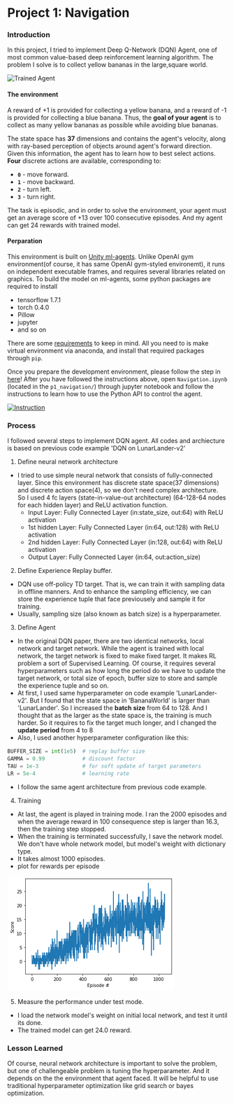 [//]: # (Image References)

[image1]: https://user-images.githubusercontent.com/10624937/42135619-d90f2f28-7d12-11e8-8823-82b970a54d7e.gif "Trained Agent"

# Project 1: Navigation

### Introduction

In this project, I tried to implement Deep Q-Network (DQN) Agent, one of most common value-based deep reinforcement learning algorithm.
The problem I solve is to collect yellow bananas in the large,square world.

![Trained Agent][image1]

#### The environment

A reward of +1 is provided for collecting a yellow banana, and a reward of -1 is provided for collecting a blue banana.  Thus, the **goal of your agent** is to collect as many yellow bananas as possible while avoiding blue bananas.  

The state space has **37** dimensions and contains the agent's velocity, along with ray-based perception of objects around agent's forward direction.  Given this information, the agent has to learn how to best select actions.  **Four** discrete actions are available, corresponding to:
- **`0`** - move forward.
- **`1`** - move backward.
- **`2`** - turn left.
- **`3`** - turn right.

The task is episodic, and in order to solve the environment, your agent must get an average score of +13 over 100 consecutive episodes.
And my agent can get 24 rewards with trained model.

#### Perparation

This environment is built on [Unity ml-agents](https://github.com/Unity-Technologies/ml-agents). Unlike OpenAI gym environment(of course, it has same OpenAI gym-styled environemt), it runs on independent executable frames, and requires several libraries related on graphics.
To build the model on ml-agents, some python packages are required to install

- tensorflow 1.7.1
- torch 0.4.0
- Pillow
- jupyter
- and so on

There are some [requirements](https://github.com/udacity/deep-reinforcement-learning/blob/master/python/requirements.txt) to keep in mind. All you need to is make virtual environment via anaconda, and install that required packages through `pip`.

Once you prepare the development environment, please follow the step in [here](https://github.com/udacity/deep-reinforcement-learning/tree/master/p1_navigation#getting-started)!
After you have followed the instructions above, open `Navigation.ipynb` (located in the `p1_navigation/`) through jupyter notebook and follow the instructions to learn how to use the Python API to control the agent.

[![Instruction](https://img.youtube.com/vi/ltz2GhFv04A/0.jpg)](https://www.youtube.com/watch?v=ltz2GhFv04A&t=1s)

### Process

I followed several steps to implement DQN agent. All codes and archiecture is based on previous code example 'DQN on LunarLander-v2'

1. Define neural network architecture
  - I tried to use simple neural network that consists of fully-connected layer. Since this environment has discrete state space(37 dimensions) and discrete action space(4), so we don't need complex architecture. So I used 4 fc layers (state-in-value-out architecture) (64-128-64 nodes for each hidden layer) and ReLU activation function.
    - Input Layer: Fully Connected Layer (in:state_size, out:64) with ReLU activation
    - 1st hidden Layer: Fully Connected Layer (in:64, out:128) with ReLU activation
    - 2nd hidden Layer: Fully Connected Layer (in:128, out:64) with ReLU activation
    - Output Layer: Fully Connected Layer (in:64, out:action_size)
  
2. Define Experience Replay buffer.
  - DQN use off-policy TD target. That is, we can train it with sampling data in offline manners. And to enhance the sampling efficiency, we can store the experience tuple that face previousely and sample it for training.
  - Usually, sampling size (also known as batch size) is a hyperparameter.
  
3. Define Agent
  - In the original DQN paper, there are two identical networks, local network and target network. While the agent is trained with local network, the target network is fixed to make fixed target. It makes RL problem a sort of Supervised Learning. Of course, it requires several hyperparameters such as how long the period do we have to update the target network, or total size of epoch, buffer size to store and sample the experience tuple and so on.
  - At first, I used same hyperparameter on code example 'LunarLander-v2'. But I found that the state space in 'BananaWorld' is larger than 'LunarLander'. So I increased the **batch size** from 64 to 128. And I thought that as the larger as the state space is, the training is much harder. So it requires to fix the target much longer, and I changed the **update period** from 4 to 8
  - Also, I used another hyperparameter configuration like this:
  ```python
  BUFFER_SIZE = int(1e5)  # replay buffer size
  GAMMA = 0.99            # discount factor
  TAU = 1e-3              # for soft update of target parameters
  LR = 5e-4               # learning rate 
  ```
  - I follow the same agent architecture from previous code example.
  
4. Training
  - At last, the agent is played in training mode. I ran the 2000 episodes and when the average reward in 100 consequence step is larger than 16.3, then the training step stopped.
  - When the training is terminated successfully, I save the network model. We don't have whole network model, but model's weight with dictionary type.
  - It takes almost 1000 episodes.
  - plot for rewards per episode

  ![image2](https://raw.githubusercontent.com/goodboychan/deep-reinforcement-learning/master/p1_navigation/DQN_result.png "Fig. reward per episode")
  
5. Measure the performance under test mode.
  - I load the network model's weight on initial local network, and test it until its done. 
  - The trained model can get 24.0 reward.
  
### Lesson Learned

Of course, neural network architecture is important to solve the problem, but one of challengeable problem is tuning the hyperparameter. And it depends on the the environment that agent faced. It will be helpful to use traditional hyperparameter optimization like grid search or bayes optimization.